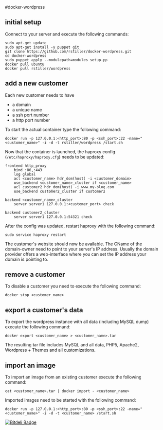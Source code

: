 #docker-wordpress

## initial setup

Connect to your server and execute the following commands:

```text
sudo apt-get update
sudo apt-get install -y puppet git
git clone https://github.com/rstiller/docker-wordpress.git
cd docker-wordpress
sudo puppet apply --modulepath=modules setup.pp
docker pull ubuntu
docker pull rstiller/wordpress
```

## add a new customer

Each new customer needs to have

* a domain
* a unique name
* a ssh port number
* a http port number

To start the actual container type the following command:

```text
docker run -p 127.0.0.1:<http_port>:80 -p <ssh_port>:22 -name="<customer_name>" -i -d -t rstiller/wordpress /start.sh
```

Now that the container is launched, the haproxy config (`/etc/haproxy/haproxy.cfg`) needs to be updated:

```text
frontend http_proxy
    bind :80,:443
    log global
    acl <customer_name> hdr_dom(host) -i <customer_domain>
    use_backend <customer_name>_cluster if <customer_name>
    acl customer2 hdr_dom(host) -i www.my-blog.com
    use_backend customer2_cluster if customer2

backend <customer_name>_cluster
    server server1 127.0.0.1:<customer_port> check

backend customer2_cluster
    server server1 127.0.0.1:54321 check
```

After the config was updated, restart haproxy with the following command:

```text
sudo service haproxy restart
```

The customer's website should now be available.
The CName of the domain-owner need to point to your server's IP address.
Usually the domain provider offers a web-interface where you can set the
IP address your domain is pointing to.

## remove a customer

To disable a customer you need to execute the following command:

```text
docker stop <customer_name>
```

## export a customer's data

To export the wordpress instance with all data (including MySQL dump) execute the following command:

```text
docker export <customer_name> > <customer_name>.tar
```

The resulting tar file includes MySQL and all data, PHP5, Apache2, Wordpress + Themes and all customizations.

## import an image

To import an image from an existing customer execute the following command:

```text
cat <customer_name>.tar | docker import - <customer_name>
```

Imported images need to be started with the following command:

```text
docker run -p 127.0.0.1:<http_port>:80 -p <ssh_port>:22 -name="<customer_name>" -i -d -t <customer_name> /start.sh
```


[![Bitdeli Badge](https://d2weczhvl823v0.cloudfront.net/rstiller/docker-wordpress/trend.png)](https://bitdeli.com/free "Bitdeli Badge")


